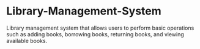 # Library-Management-System
Library management system that allows users to perform basic operations such as adding books, borrowing books, returning books, and viewing available books.

